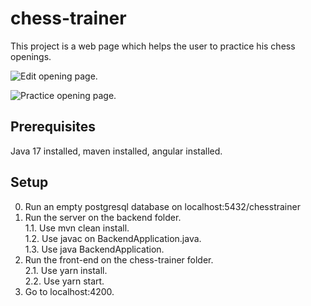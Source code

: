 # chess-trainer
This project is a web page which helps the user to practice his chess openings.

![Edit opening page](editOpeningPageReadme.jpg "Edit opening page").

![Practice opening page](practiceOpeningPageReadme.jpg "Practice opening page").


## Prerequisites
Java 17 installed, maven installed, angular installed. 
## Setup
0. Run an empty postgresql database on localhost:5432/chesstrainer
1. Run the server on the backend folder.      
  1.1. Use mvn clean install.    
  1.2. Use javac on BackendApplication.java.      
  1.3. Use java BackendApplication.     
2. Run the front-end on the chess-trainer folder.        
  2.1. Use yarn install.  
  2.2. Use yarn start. 
3. Go to localhost:4200. 
